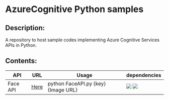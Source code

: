 # AzureCognitive Python samples

## Description:
A repository to host sample codes implementing Azure Cognitive Services APIs in Python.

## Contents:
API | URL | Usage | dependencies
------------ | ------------- | ------------- | -------------
Face API |  [Here](https://github.com/hbibz-deploy/AzureCognitive-py/blob/master/FaceAPI.py) | python FaceAPI.py {key} {Image URL} | ![](https://img.shields.io/badge/cognitive__face-dependency-green.svg) ![](https://img.shields.io/badge/Pillow-dependency-green.svg)
